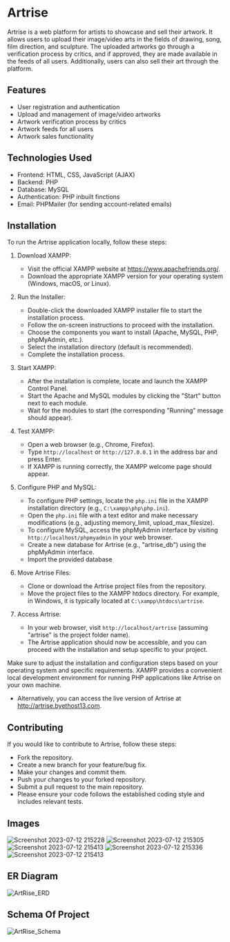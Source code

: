 # Artrise

Artrise is a web platform for artists to showcase and sell their artwork. It allows users to upload their image/video arts in the fields of drawing, song, film direction, and sculpture. The uploaded artworks go through a verification process by critics, and if approved, they are made available in the feeds of all users. Additionally, users can also sell their art through the platform.

## Features

- User registration and authentication
- Upload and management of image/video artworks
- Artwork verification process by critics
- Artwork feeds for all users
- Artwork sales functionality

## Technologies Used

- Frontend: HTML, CSS, JavaScript (AJAX)
- Backend: PHP
- Database: MySQL
- Authentication: PHP inbuilt finctions
- Email: PHPMailer (for sending account-related emails)

## Installation

To run the Artrise application locally, follow these steps:

1. Download XAMPP:
   - Visit the official XAMPP website at https://www.apachefriends.org/.
   - Download the appropriate XAMPP version for your operating system (Windows, macOS, or Linux).

2. Run the Installer:
   - Double-click the downloaded XAMPP installer file to start the installation process.
   - Follow the on-screen instructions to proceed with the installation.
   - Choose the components you want to install (Apache, MySQL, PHP, phpMyAdmin, etc.).
   - Select the installation directory (default is recommended).
   - Complete the installation process.

3. Start XAMPP:
   - After the installation is complete, locate and launch the XAMPP Control Panel.
   - Start the Apache and MySQL modules by clicking the "Start" button next to each module.
   - Wait for the modules to start (the corresponding "Running" message should appear).

4. Test XAMPP:
   - Open a web browser (e.g., Chrome, Firefox).
   - Type `http://localhost` or `http://127.0.0.1` in the address bar and press Enter.
   - If XAMPP is running correctly, the XAMPP welcome page should appear.

5. Configure PHP and MySQL:
   - To configure PHP settings, locate the `php.ini` file in the XAMPP installation directory (e.g., `C:\xampp\php\php.ini`).
   - Open the `php.ini` file with a text editor and make necessary modifications (e.g., adjusting memory_limit, upload_max_filesize).
   - To configure MySQL, access the phpMyAdmin interface by visiting `http://localhost/phpmyadmin` in your web browser.
   - Create a new database for Artrise (e.g., "artrise_db") using the phpMyAdmin interface.
   - Import the provided database

6. Move Artrise Files:
   - Clone or download the Artrise project files from the repository.
   - Move the project files to the XAMPP htdocs directory. For example, in Windows, it is typically located at `C:\xampp\htdocs\artrise`.

7. Access Artrise:
   - In your web browser, visit `http://localhost/artrise` (assuming "artrise" is the project folder name).
   - The Artrise application should now be accessible, and you can proceed with the installation and setup specific to your project.

Make sure to adjust the installation and configuration steps based on your operating system and specific requirements. XAMPP provides a convenient local development environment for running PHP applications like Artrise on your own machine.

- Alternatively, you can access the live version of Artrise at http://artrise.byethost13.com.

## Contributing
If you would like to contribute to Artrise, follow these steps:

- Fork the repository.
- Create a new branch for your feature/bug fix.
- Make your changes and commit them.
- Push your changes to your forked repository.
- Submit a pull request to the main repository.
- Please ensure your code follows the established coding style and includes relevant tests.

## Images

![Screenshot 2023-07-12 215228](https://github.com/Ritesh-K-G/ArtRise/assets/96720123/f092dc3f-06c2-4cb0-a934-5096be8e4b16)
![Screenshot 2023-07-12 215305](https://github.com/Ritesh-K-G/ArtRise/assets/96720123/24c26361-8860-4d9c-959b-80af1a941eb6)
![Screenshot 2023-07-12 215413](https://github.com/Ritesh-K-G/ArtRise/assets/96720123/1576b121-3c5c-403c-ab51-4862f8272fbd)
![Screenshot 2023-07-12 215336](https://github.com/Ritesh-K-G/ArtRise/assets/96720123/c4bf0185-f63a-4700-a780-d0b512a8679e)
![Screenshot 2023-07-12 215413](https://github.com/Ritesh-K-G/ArtRise/assets/96720123/eb078b62-bec9-46f5-8424-b0a0db5ddfe4)


## ER Diagram
![ArtRise_ERD](https://github.com/user-attachments/assets/981b18c8-40a2-4047-b59f-4d77dee6e0c9)

## Schema Of Project
![ArtRise_Schema](https://github.com/user-attachments/assets/7e140bd5-cfd3-472a-98b5-c3554569c5e6)

